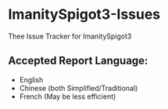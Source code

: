 # ImanitySpigot3-Issues
Thee Issue Tracker for ImanitySpigot3

## Accepted Report Language:
- English
- Chinese (both Simplified/Traditional)
- French (May be less efficient)
